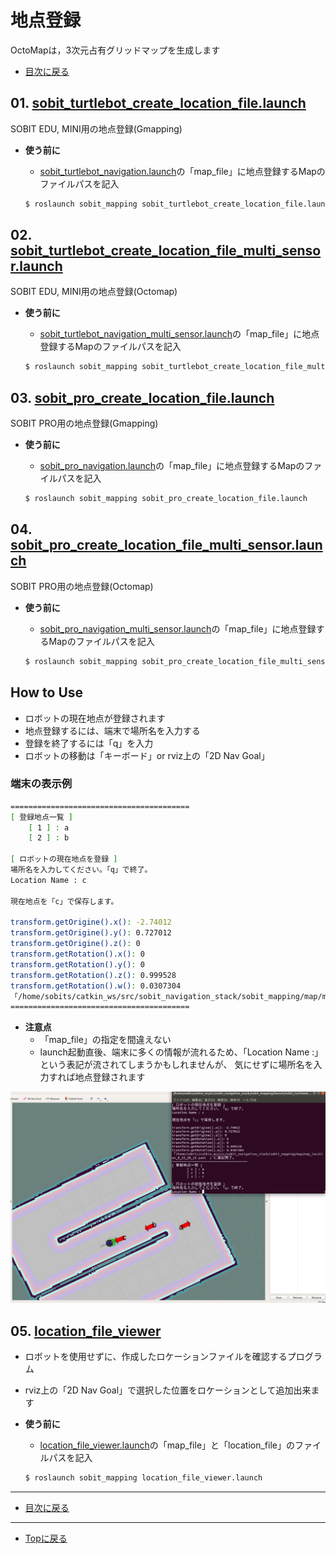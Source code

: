 # 地点登録
OctoMapは，3次元占有グリッドマップを生成します

- [目次に戻る](sobit_mapping)

## 01. [sobit_turtlebot_create_location_file.launch](sobit_mapping/launch/sobit_turtlebot/sobit_turtlebot_create_location_file.launch)
SOBIT EDU, MINI用の地点登録(Gmapping)
- **使う前に**
    - [sobit_turtlebot_navigation.launch](/sobit_navigation/launch/sobit_turtlebot/sobit_turtlebot_navigation.launch)の「map_file」に地点登録するMapのファイルパスを記入

    ```bash
    $ roslaunch sobit_mapping sobit_turtlebot_create_location_file.launch 
    ```

## 02. [sobit_turtlebot_create_location_file_multi_sensor.launch](sobit_mapping/launch/sobit_turtlebot/sobit_turtlebot_create_location_file_multi_sensor.launch)
SOBIT EDU, MINI用の地点登録(Octomap)
- **使う前に**
    - [sobit_turtlebot_navigation_multi_sensor.launch](sobit_navigation/launch/sobit_turtlebot/sobit_turtlebot_navigation_multi_sensor.launch)の「map_file」に地点登録するMapのファイルパスを記入

    ```bash
    $ roslaunch sobit_mapping sobit_turtlebot_create_location_file_multi_sensor.launch 
    ```

## 03. [sobit_pro_create_location_file.launch](sobit_mapping/launch/sobit_pro/sobit_pro_create_location_file_multi_sensor.launch)
SOBIT PRO用の地点登録(Gmapping)
- **使う前に**
    - [sobit_pro_navigation.launch](/sobit_navigation/launch/sobit_pro/sobit_pro_navigation.launch)の「map_file」に地点登録するMapのファイルパスを記入

    ```bash
    $ roslaunch sobit_mapping sobit_pro_create_location_file.launch 
    ```

## 04. [sobit_pro_create_location_file_multi_sensor.launch](sobit_mapping/launch/sobit_pro/sobit_pro_create_location_file_multi_sensor.launch)
SOBIT PRO用の地点登録(Octomap)
- **使う前に**
    - [sobit_pro_navigation_multi_sensor.launch](sobit_navigation/launch/sobit_pro/sobit_pro_navigation_multi_sensor.launch)の「map_file」に地点登録するMapのファイルパスを記入

    ```bash
    $ roslaunch sobit_mapping sobit_pro_create_location_file_multi_sensor.launch 
    ```

## How to Use
- ロボットの現在地点が登録されます
- 地点登録するには、端末で場所名を入力する
- 登録を終了するには「q」を入力
- ロボットの移動は「キーボード」or rviz上の「2D Nav Goal」

### 端末の表示例
```bash
========================================
[ 登録地点一覧 ]
    [ 1 ] : a
    [ 2 ] : b

[ ロボットの現在地点を登録 ]
場所名を入力してください。「q」で終了。
Location Name : c

現在地点を「c」で保存します。

transform.getOrigine().x(): -2.74012
transform.getOrigine().y(): 0.727012
transform.getOrigine().z(): 0
transform.getRotation().x(): 0
transform.getRotation().y(): 0
transform.getRotation().z(): 0.999528
transform.getRotation().w(): 0.0307304
「/home/sobits/catkin_ws/src/sobit_navigation_stack/sobit_mapping/map/map_location_8_23_20_15.yaml　」に追記完了。
========================================
```

- **注意点**
    - 「map_file」の指定を間違えない
    - launch起動直後、端末に多くの情報が流れるため、「Location Name :」という表記が流されてしまうかもしれませんが、 気にせずに場所名を入力すれば地点登録されます

<div align="center">
    <img src="/doc/img/sobit_turtlebot_create_location_file.png" width="640">
</div>

## 05. [location_file_viewer](sobit_mapping/launch/location_file_viewer.launch)
- ロボットを使用せずに、作成したロケーションファイルを確認するプログラム
- rviz上の「2D Nav Goal」で選択した位置をロケーションとして追加出来ます

- **使う前に**
    - [location_file_viewer.launch](sobit_mapping/launch/location_file_viewer.launch)の「map_file」と「location_file」のファイルパスを記入
    ```bash
    $ roslaunch sobit_mapping location_file_viewer.launch 
    ```

---

- [目次に戻る](sobit_mapping)

---

- [Topに戻る](https://github.com/TeamSOBITS/sobit_navigation_stack)

